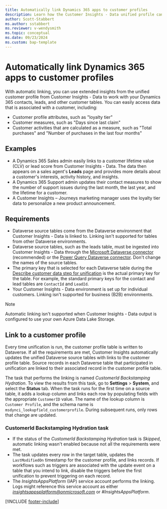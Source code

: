 ```yaml
---
title: Automatically link Dynamics 365 apps to customer profiles
description: Learn how the Customer Insights - Data unified profile can be used with other Dynamics 365 applications.
author: Scott-Stabbert
ms.author: sstabbert
ms.reviewer: v-wendysmith
ms.topic: conceptual
ms.date: 09/23/2024
ms.custom: bap-template
---
```


# Automatically link Dynamics 365 apps to customer profiles

With automatic linking, you can use extended insights from the unified customer profile from Customer Insights - Data to work with your Dynamics 365 contacts, leads, and other customer tables. You can easily access data that is associated with a customer, including:

- Customer profile attributes, such as "loyalty tier"
- Customer measures, such as "Days since last claim"
- Customer activities that are calculated as a measure, such as "Total purchases" and "Number of purchases in the last four months"

## Examples

- A Dynamics 365 Sales admin easily links to a customer lifetime value (CLV) or lead score from Customer Insights - Data. The data then appears on a sales agent's **Leads** page and provides more details about a customer's interests, activity history, and insights.
- A Dynamics 365 Support admin updates their contact measures to show the number of support issues during the last month, the last year, and the lifetime for a customer.
- A Customer Insights – Journeys marketing manager uses the loyalty tier data to personalize a new product announcement.

## Requirements

- Dataverse source tables come from the Dataverse environment that Customer Insights - Data is linked to. Linking isn't supported for tables from other Dataverse environments.
- Dataverse source tables, such as the leads table, must be ingested into Customer Insights - Data through the [Microsoft Dataverse connector](connect-dataverse.md) (recommended) or the [Power Query Dataverse connector](connect-power-query.md). Don't change the names of the source tables.
- The primary key that is selected for each Dataverse table during the [Describe customer data step for unification](data-unification-map-tables.md) is the actual primary key for the table. For example, the standard primary keys for the contact and lead tables are `ContactId` and `LeadId`.
- Your Customer Insights - Data environment is set up for individual customers. Linking isn't supported for business (B2B) environments.

> [!NOTE]
> Automatic linking isn't supported when Customer Insights - Data output is configured to use your own Azure Data Lake Storage.

## Link to a customer profile

Every time unification is run, the customer profile table is written to Dataverse. If all the requirements are met, Customer Insights automatically updates the unified Dataverse source tables with links to the customer profile table. Source records in each Dataverse table that participated in unification are linked to their associated record in the customer profile table.

The task that performs the linking is named *CustomerId Backstamping Hydration*. To view the results from this task, go to **Settings** > **System**, and select the **Status** tab. When the task runs for the first time on a source table, it adds a lookup column and links each row by populating fields with the appropriate `CustomerID` value. The name of the lookup column is `Customer Profile`, and the schema name is `msdynci_lookupfield_customerprofile`. During subsequent runs, only rows that change are updated.

### CustomerId Backstamping Hydration task

- If the status of the *CustomerId Backstamping Hydration* task is *Skipped*, automatic linking wasn't enabled because not all the requirements were met.
- The task updates every row in the target table, updates the `LastModifiedOn` timestamp for the customer profile, and links records. If workflows such as triggers are associated with the update event on a table that you intend to link, disable the triggers before the first unification to prevent triggering on each record.
- The *InsightsAppsPlatform* (IAP) service account performs the linking. Logs might reference this service account as either *insightsappsplatform@onmicrosoft.com* or *#InsightsAppsPlatform*.

[!INCLUDE [footer-include](includes/footer-banner.md)]
